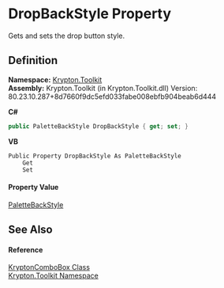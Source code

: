 # DropBackStyle Property


Gets and sets the drop button style.



## Definition
**Namespace:** <a href="79d2eac2-21f4-54ff-7552-b20c33c30600.md">Krypton.Toolkit</a>  
**Assembly:** Krypton.Toolkit (in Krypton.Toolkit.dll) Version: 80.23.10.287+8d7660f9dc5efd033fabe008ebfb904beab6d444

**C#**
``` C#
public PaletteBackStyle DropBackStyle { get; set; }
```
**VB**
``` VB
Public Property DropBackStyle As PaletteBackStyle
	Get
	Set
```



#### Property Value
<a href="c97e1038-2648-15dd-eb6c-99b5855419c6.md">PaletteBackStyle</a>

## See Also


#### Reference
<a href="6e3c34ba-a54b-38d7-c887-9815158b827f.md">KryptonComboBox Class</a>  
<a href="79d2eac2-21f4-54ff-7552-b20c33c30600.md">Krypton.Toolkit Namespace</a>  

